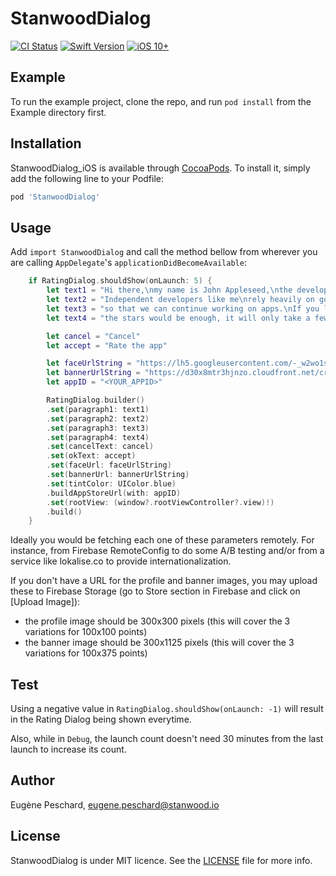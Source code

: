# StanwoodDialog

[![CI Status](https://www.bitrise.io/app/200a49178c1c4df4/status.svg?token=sfQNfpyzN4c_FAGGTefmqw&branch=master?style=flat)](https://www.bitrise.io/app/200a49178c1c4df4#/builds)
[![Swift Version](https://img.shields.io/badge/Swift-4.0.x-orange.svg)]()
[![iOS 10+](https://img.shields.io/badge/iOS-10+-EB7943.svg)]()

## Example

To run the example project, clone the repo, and run `pod install` from the Example directory first.

## Installation

StanwoodDialog_iOS is available through [CocoaPods](http://cocoapods.org). To install
it, simply add the following line to your Podfile:

```ruby
pod 'StanwoodDialog'
```

## Usage

Add `import StanwoodDialog` and call the method bellow from wherever you are calling `AppDelegate`'s `applicationDidBecomeAvailable`:
```swift
    if RatingDialog.shouldShow(onLaunch: 5) {
        let text1 = "Hi there,\nmy name is John Appleseed,\nthe developer of this app."
        let text2 = "Independent developers like me\nrely heavily on good ratings in the app store"
        let text3 = "so that we can continue working on apps.\nIf you like this app, I'd be thrilled\nif you left a positive rating."
        let text4 = "the stars would be enough, it will only take a few seconds."

        let cancel = "Cancel"
        let accept = "Rate the app"

        let faceUrlString = "https://lh5.googleusercontent.com/-_w2wo1s6SkI/AAAAAAAAAAI/AAAAAAAAhMU/s78iSxXwVZk/photo.jpg"
        let bannerUrlString = "https://d30x8mtr3hjnzo.cloudfront.net/creatives/41868f99932745608fafdd3a03072e99"
        let appID = "<YOUR_APPID>"

        RatingDialog.builder()
        .set(paragraph1: text1)
        .set(paragraph2: text2)
        .set(paragraph3: text3)
        .set(paragraph4: text4)
        .set(cancelText: cancel)
        .set(okText: accept)
        .set(faceUrl: faceUrlString)
        .set(bannerUrl: bannerUrlString)
        .set(tintColor: UIColor.blue)
        .buildAppStoreUrl(with: appID)
        .set(rootView: (window?.rootViewController?.view)!)
        .build()
    }
```
Ideally you would be fetching each one of these parameters remotely. For instance, from Firebase RemoteConfig to do some A/B testing and/or from a service like lokalise.co to provide internationalization.

If you don't have a URL for the profile and banner images, you may upload these to Firebase Storage (go to Store section in Firebase and click on [Upload Image]):
 * the profile image should be 300x300 pixels (this will cover the 3 variations for 100x100 points)
 * the banner image should be 300x1125 pixels (this will cover the 3 variations for 100x375 points)
 
 
 ## Test
 
Using a negative value in `RatingDialog.shouldShow(onLaunch: -1)` will result in the Rating Dialog being shown everytime.

Also, while in `Debug`, the launch count doesn't need 30 minutes from the last launch to increase its count. 


## Author

Eugène Peschard, eugene.peschard@stanwood.io

## License

StanwoodDialog is under MIT licence. See the [LICENSE](https://github.com/stanwood/Stanwood_Dialog_iOS/blob/master/LICENSE "Copyright © 2018 stanwood GmbH") file for more info.
